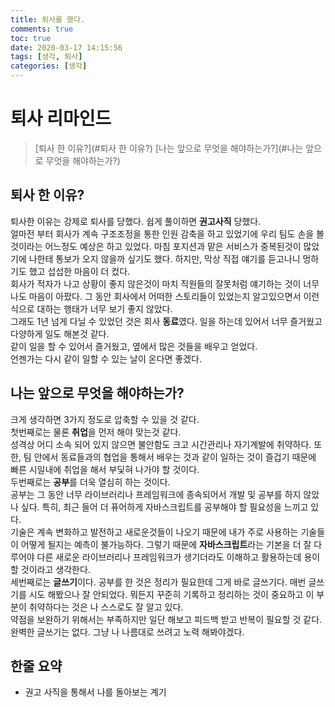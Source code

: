 ```yaml
---
title: 퇴사를 했다.
comments: true
toc: true
date: 2020-03-17 14:15:56
tags: [생각, 퇴사]
categories: [생각]
---
```

# 퇴사 리마인드

> [퇴사 한 이유?](#퇴사 한 이유?)
> [나는 앞으로 무엇을 해야하는가?](#나는 앞으로 무엇을 해야하는가?)
## 퇴사 한 이유?
퇴사한 이유는 강제로 퇴사를 당했다. 쉽게 풀이하면 **권고사직** 당했다.  
얼마전 부터 회사가 계속 구조조정을 통한 인원 감축을 하고 있었기에 우리 팀도 손을 볼 것이라는 어느정도 예상은 하고 있었다. 
마침 포지션과 맡은 서비스가 중복된것이 많았기에 나한테 통보가 오지 않을까 싶기도 했다.
하지만, 막상 직접 얘기를 듣고나니 멍하기도 했고 섭섭한 마음이 더 컸다.  
회사가 적자가 나고 상황이 좋지 않은것이 마치 직원들의 잘못처럼 얘기하는 것이 너무나도 마음이 아팠다. 그 동안 회사에서 어떠한 스토리들이 있었는지 알고있으면서 이런식으로 대하는 행태가 너무 보기 좋지 않았다.  
그래도 1년 넘게 다닐 수 있었던 것은 회사 **동료**였다. 일을 하는데 있어서 너무 즐거웠고 다양하게 일도 해본것 같다.  
같이 일을 할 수 있어서 즐거웠고, 옆에서 많은 것들을 배우고 얻었다.  
언젠가는 다시 같이 일할 수 있는 날이 온다면 좋겠다.

## 나는 앞으로 무엇을 해야하는가?
크게 생각하면 3가지 정도로 압축할 수 있을 것 같다.  
첫번째로는 물론 **취업**을 먼저 해야 맞는것 같다.  
성격상 어디 소속 되어 있지 않으면 불안함도 크고 시간관리나 자기계발에 취약하다.
또한, 팀 안에서 동료들과의 협업을 통해서 배우는 것과 같이 일하는 것이 즐겁기 때문에 빠른 시일내에 취업을 해서 부딫혀 나가야 할 것이다.  
두번째로는 **공부**를 더욱 열심히 하는 것이다.  
공부는 그 동안 너무 라이브러리나 프레임워크에 종속되어서 개발 및 공부를 하지 않았나 싶다. 특히, 최근 들어 더 퓨어하게 자바스크립트를 공부해야 할 필요성을 느끼고 있다.  
기술은 계속 변화하고 발전하고 새로운것들이 나오기 때문에 내가 주로 사용하는 기술들이 어떻게 될지는 예측이 불가능하다.
그렇기 때문에 **자바스크립트**라는 기본을 더 잘 다루어야 다른 새로운 라이브러리나 프레임워크가 생기더라도 이해하고 활용하는데 용이할 것이라고 생각한다.  
세번째로는 **글쓰기**이다.
공부를 한 것은 정리가 필요한데 그게 바로 글쓰기다. 매번 글쓰기를 시도 해봤으나 잘 안되었다. 뭐든지 꾸준히 기록하고 정리하는 것이 중요하고 이 부분이 취약하다는 것은 나 스스로도 잘 알고 있다.  
약점을 보완하기 위해서는 부족하지만 일단 해보고 피드백 받고 반복이 필요할 것 같다.  
완벽한 글쓰기는 없다. 그냥 나 나름대로 쓰려고 노력 해봐야겠다.

## 한줄 요약
- 권고 사직을 통해서 나를 돌아보는 계기
